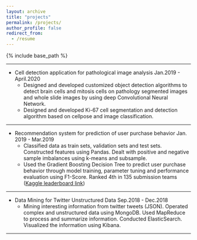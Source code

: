```yaml
---
layout: archive
title: "projects"
permalink: /projects/
author_profile: false
redirect_from:
  - /resume
---
```

{% include base_path %}

---
* Cell detection application for pathological image analysis                  Jan.2019 - April.2020
  * Designed and developed customized object detection algorithms to detect brain cells and mitosis cells on pathology segmented images and whole slide images by using deep Convolutional  Neural  Network.
  * Designed and developed Ki-67 cell segmentation and detection algorithm based on cellpose  and image classification.
---
* Recommendation system for  prediction of user purchase behavior             Jan. 2019 - Mar.2019 
  * Classified data as train sets, validation sets and test sets. Constructed features using Pandas. Dealt with positive and negative sample imbalances using k-means and subsample.
  * Used the Gradient Boosting Decision Tree to predict user purchase behavior through model training, parameter tuning and performance evaluation using F1-Score. Ranked 4th in 135 submission teams ([Kaggle leaderboard link](https://www.kaggle.com/c/csc2515-rating-prediction/leaderboard))
---
* Data Mining for Twitter Unstructured Data                                   Sep.2018 - Dec.2018
  * Mining interesting information from twitter tweets (JSON). Operated complex and unstructured data using MongoDB. Used MapReduce to process and summarize information.  Conducted ElasticSearch. Visualized the information using Kibana.
---

